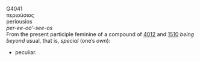G4041  
περιούσιος  
periousios  
*per-ee-oo‘-see-os*  
From the present participle feminine of a compound of [4012](g4012) and
[1510](g1510) *being* *beyond* usual, that is, *special* (one’s *own*):
- peculiar.  
